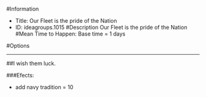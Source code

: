 #Information
 - Title: Our Fleet is the pride of the Nation
 - ID: ideagroups.1015
#Description
Our Fleet is the pride of the Nation
#Mean Time to Happen:
Base time = 1 days

#Options

___
##I wish them luck.

###Efects:<ul><li>add navy tradition = 10</li></ul>
